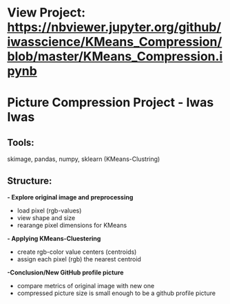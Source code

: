 # View Project: https://nbviewer.jupyter.org/github/iwasscience/KMeans_Compression/blob/master/KMeans_Compression.ipynb

# Picture Compression Project - Iwas Iwas

## Tools:

skimage, pandas, numpy, sklearn (KMeans-Clustring)

## Structure:

**- Explore original image and preprocessing**
  - load pixel (rgb-values)
  - view shape and size
  - rearange pixel dimensions for KMeans 

**- Applying KMeans-Cluestering**

- create rgb-color value centers (centroids)
- assign each pixel (rgb) the nearest centroid 

**-Conclusion/New GitHub profile picture**

- compare metrics of original image with new one
- compressed picture size is small enough to be a github profile picture


